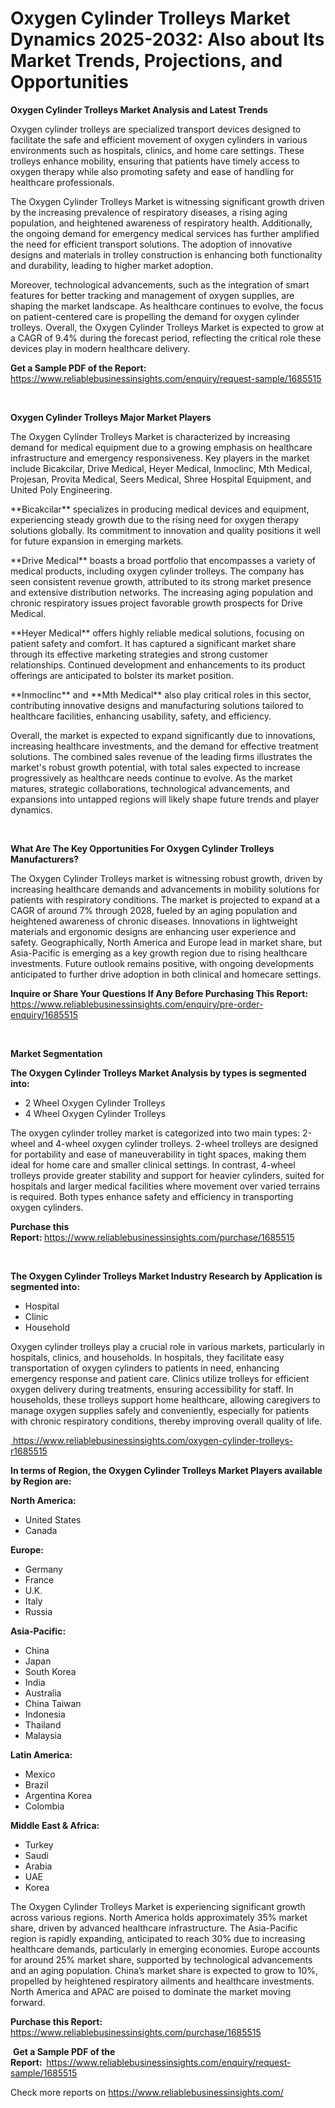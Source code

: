 <p><h1>Oxygen Cylinder Trolleys Market Dynamics 2025-2032: Also about Its Market Trends, Projections, and Opportunities</h1></p><p><strong>Oxygen Cylinder Trolleys Market Analysis and Latest Trends</strong></p>
<p><p>Oxygen cylinder trolleys are specialized transport devices designed to facilitate the safe and efficient movement of oxygen cylinders in various environments such as hospitals, clinics, and home care settings. These trolleys enhance mobility, ensuring that patients have timely access to oxygen therapy while also promoting safety and ease of handling for healthcare professionals.</p><p>The Oxygen Cylinder Trolleys Market is witnessing significant growth driven by the increasing prevalence of respiratory diseases, a rising aging population, and heightened awareness of respiratory health. Additionally, the ongoing demand for emergency medical services has further amplified the need for efficient transport solutions. The adoption of innovative designs and materials in trolley construction is enhancing both functionality and durability, leading to higher market adoption.</p><p>Moreover, technological advancements, such as the integration of smart features for better tracking and management of oxygen supplies, are shaping the market landscape. As healthcare continues to evolve, the focus on patient-centered care is propelling the demand for oxygen cylinder trolleys. Overall, the Oxygen Cylinder Trolleys Market is expected to grow at a CAGR of 9.4% during the forecast period, reflecting the critical role these devices play in modern healthcare delivery.</p></p>
<p><strong>Get a Sample PDF of the Report:&nbsp;</strong> <a href="https://www.reliablebusinessinsights.com/enquiry/request-sample/1685515?utm_campaign=2440&utm_medium=2&utm_source=Github&utm_content=ia&utm_term=10042025&utm_id=oxygen-cylinder-trolleys">https://www.reliablebusinessinsights.com/enquiry/request-sample/1685515</a></p>
<p>&nbsp;</p>
<p><strong>Oxygen Cylinder Trolleys Major Market Players</strong></p>
<p><p>The Oxygen Cylinder Trolleys Market is characterized by increasing demand for medical equipment due to a growing emphasis on healthcare infrastructure and emergency responsiveness. Key players in the market include Bicakcilar, Drive Medical, Heyer Medical, Inmoclinc, Mth Medical, Projesan, Provita Medical, Seers Medical, Shree Hospital Equipment, and United Poly Engineering. </p><p>**Bicakcilar** specializes in producing medical devices and equipment, experiencing steady growth due to the rising need for oxygen therapy solutions globally. Its commitment to innovation and quality positions it well for future expansion in emerging markets.</p><p>**Drive Medical** boasts a broad portfolio that encompasses a variety of medical products, including oxygen cylinder trolleys. The company has seen consistent revenue growth, attributed to its strong market presence and extensive distribution networks. The increasing aging population and chronic respiratory issues project favorable growth prospects for Drive Medical.</p><p>**Heyer Medical** offers highly reliable medical solutions, focusing on patient safety and comfort. It has captured a significant market share through its effective marketing strategies and strong customer relationships. Continued development and enhancements to its product offerings are anticipated to bolster its market position.</p><p>**Inmoclinc** and **Mth Medical** also play critical roles in this sector, contributing innovative designs and manufacturing solutions tailored to healthcare facilities, enhancing usability, safety, and efficiency.</p><p>Overall, the market is expected to expand significantly due to innovations, increasing healthcare investments, and the demand for effective treatment solutions. The combined sales revenue of the leading firms illustrates the market's robust growth potential, with total sales expected to increase progressively as healthcare needs continue to evolve. As the market matures, strategic collaborations, technological advancements, and expansions into untapped regions will likely shape future trends and player dynamics.</p></p>
<p>&nbsp;</p>
<p><strong>What Are The Key Opportunities For Oxygen Cylinder Trolleys Manufacturers?</strong></p>
<p><p>The Oxygen Cylinder Trolleys market is witnessing robust growth, driven by increasing healthcare demands and advancements in mobility solutions for patients with respiratory conditions. The market is projected to expand at a CAGR of around 7% through 2028, fueled by an aging population and heightened awareness of chronic diseases. Innovations in lightweight materials and ergonomic designs are enhancing user experience and safety. Geographically, North America and Europe lead in market share, but Asia-Pacific is emerging as a key growth region due to rising healthcare investments. Future outlook remains positive, with ongoing developments anticipated to further drive adoption in both clinical and homecare settings.</p></p>
<p><strong>Inquire or Share Your Questions If Any Before Purchasing This Report:</strong> <a href="https://www.reliablebusinessinsights.com/enquiry/pre-order-enquiry/1685515?utm_campaign=2440&utm_medium=2&utm_source=Github&utm_content=ia&utm_term=10042025&utm_id=oxygen-cylinder-trolleys">https://www.reliablebusinessinsights.com/enquiry/pre-order-enquiry/1685515</a></p>
<p>&nbsp;</p>
<p><strong>Market Segmentation</strong></p>
<p><strong>The Oxygen Cylinder Trolleys Market Analysis by types is segmented into:</strong></p>
<p><ul><li>2 Wheel Oxygen Cylinder Trolleys</li><li>4 Wheel Oxygen Cylinder Trolleys</li></ul></p>
<p><p>The oxygen cylinder trolley market is categorized into two main types: 2-wheel and 4-wheel oxygen cylinder trolleys. 2-wheel trolleys are designed for portability and ease of maneuverability in tight spaces, making them ideal for home care and smaller clinical settings. In contrast, 4-wheel trolleys provide greater stability and support for heavier cylinders, suited for hospitals and larger medical facilities where movement over varied terrains is required. Both types enhance safety and efficiency in transporting oxygen cylinders.</p></p>
<p><strong>Purchase this Report:&nbsp;</strong><a href="https://www.reliablebusinessinsights.com/purchase/1685515?utm_campaign=2440&utm_medium=2&utm_source=Github&utm_content=ia&utm_term=10042025&utm_id=oxygen-cylinder-trolleys">https://www.reliablebusinessinsights.com/purchase/1685515</a></p>
<p>&nbsp;</p>
<p><strong>The Oxygen Cylinder Trolleys Market Industry Research by Application is segmented into:</strong></p>
<p><ul><li>Hospital</li><li>Clinic</li><li>Household</li></ul></p>
<p><p>Oxygen cylinder trolleys play a crucial role in various markets, particularly in hospitals, clinics, and households. In hospitals, they facilitate easy transportation of oxygen cylinders to patients in need, enhancing emergency response and patient care. Clinics utilize trolleys for efficient oxygen delivery during treatments, ensuring accessibility for staff. In households, these trolleys support home healthcare, allowing caregivers to manage oxygen supplies safely and conveniently, especially for patients with chronic respiratory conditions, thereby improving overall quality of life.</p></p>
<p><a href="https://www.reliablebusinessinsights.com/oxygen-cylinder-trolleys-r1685515?utm_campaign=2440&utm_medium=2&utm_source=Github&utm_content=ia&utm_term=10042025&utm_id=oxygen-cylinder-trolleys">&nbsp;https://www.reliablebusinessinsights.com/oxygen-cylinder-trolleys-r1685515</a></p>
<p><strong>In terms of Region, the Oxygen Cylinder Trolleys Market Players available by Region are:</strong></p>
<p>
    <p> <strong> North America: </strong>
        <ul>
            <li>United States</li>
            <li>Canada</li>
        </ul>
        </p> 
    <p> <strong> Europe: </strong>
        <ul>
            <li>Germany</li>
            <li>France</li>
            <li>U.K.</li>
            <li>Italy</li>
            <li>Russia</li>
        </ul>
        </p> 
    <p> <strong> Asia-Pacific: </strong>
        <ul>
            <li>China</li>
            <li>Japan</li>
            <li>South Korea</li>
            <li>India</li>
            <li>Australia</li>
            <li>China Taiwan</li>
            <li>Indonesia</li>
            <li>Thailand</li>
            <li>Malaysia</li>
        </ul>
        </p> 
    <p> <strong> Latin America: </strong>
        <ul>
            <li>Mexico</li>
            <li>Brazil</li>
            <li>Argentina Korea</li>
            <li>Colombia</li>
        </ul>
        </p> 
    <p> <strong> Middle East & Africa: </strong>
        <ul>
            <li>Turkey</li>
            <li>Saudi</li>
            <li>Arabia</li>
            <li>UAE</li>
            <li>Korea</li>
        </ul>
    </p>
    </p>
<p><p>The Oxygen Cylinder Trolleys Market is experiencing significant growth across various regions. North America holds approximately 35% market share, driven by advanced healthcare infrastructure. The Asia-Pacific region is rapidly expanding, anticipated to reach 30% due to increasing healthcare demands, particularly in emerging economies. Europe accounts for around 25% market share, supported by technological advancements and an aging population. China’s market share is expected to grow to 10%, propelled by heightened respiratory ailments and healthcare investments. North America and APAC are poised to dominate the market moving forward.</p></p>
<p><strong>Purchase this Report: </strong><a href="https://www.reliablebusinessinsights.com/purchase/1685515?utm_campaign=2440&utm_medium=2&utm_source=Github&utm_content=ia&utm_term=10042025&utm_id=oxygen-cylinder-trolleys">https://www.reliablebusinessinsights.com/purchase/1685515</a></p>
<p>&nbsp;<strong>Get a Sample PDF of the Report:&nbsp;&nbsp;</strong><a href="https://www.reliablebusinessinsights.com/enquiry/request-sample/1685515?utm_campaign=2440&utm_medium=2&utm_source=Github&utm_content=ia&utm_term=10042025&utm_id=oxygen-cylinder-trolleys">https://www.reliablebusinessinsights.com/enquiry/request-sample/1685515</a></p>
<p><strong></strong></p>
<p>Check more reports on <a href="https://www.reliablebusinessinsights.com/?utm_campaign=2440&utm_medium=2&utm_source=Github&utm_content=ia&utm_term=10042025&utm_id=oxygen-cylinder-trolleys">https://www.reliablebusinessinsights.com/</a></p>